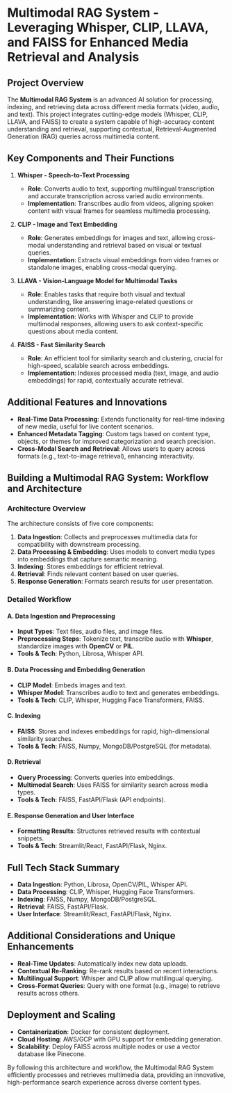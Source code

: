 # Multimodal RAG System - Leveraging Whisper, CLIP, LLAVA, and FAISS for Enhanced Media Retrieval and Analysis

## Project Overview
The **Multimodal RAG System** is an advanced AI solution for processing, indexing, and retrieving data across different media formats (video, audio, and text). This project integrates cutting-edge models (Whisper, CLIP, LLAVA, and FAISS) to create a system capable of high-accuracy content understanding and retrieval, supporting contextual, Retrieval-Augmented Generation (RAG) queries across multimedia content.

## Key Components and Their Functions

1. **Whisper - Speech-to-Text Processing**
   - **Role**: Converts audio to text, supporting multilingual transcription and accurate transcription across varied audio environments.
   - **Implementation**: Transcribes audio from videos, aligning spoken content with visual frames for seamless multimedia processing.
  
2. **CLIP - Image and Text Embedding**
   - **Role**: Generates embeddings for images and text, allowing cross-modal understanding and retrieval based on visual or textual queries.
   - **Implementation**: Extracts visual embeddings from video frames or standalone images, enabling cross-modal querying.

3. **LLAVA - Vision-Language Model for Multimodal Tasks**
   - **Role**: Enables tasks that require both visual and textual understanding, like answering image-related questions or summarizing content.
   - **Implementation**: Works with Whisper and CLIP to provide multimodal responses, allowing users to ask context-specific questions about media content.

4. **FAISS - Fast Similarity Search**
   - **Role**: An efficient tool for similarity search and clustering, crucial for high-speed, scalable search across embeddings.
   - **Implementation**: Indexes processed media (text, image, and audio embeddings) for rapid, contextually accurate retrieval.

## Additional Features and Innovations

- **Real-Time Data Processing**: Extends functionality for real-time indexing of new media, useful for live content scenarios.
- **Enhanced Metadata Tagging**: Custom tags based on content type, objects, or themes for improved categorization and search precision.
- **Cross-Modal Search and Retrieval**: Allows users to query across formats (e.g., text-to-image retrieval), enhancing interactivity.
  
## Building a Multimodal RAG System: Workflow and Architecture

### Architecture Overview
The architecture consists of five core components:
1. **Data Ingestion**: Collects and preprocesses multimedia data for compatibility with downstream processing.
2. **Data Processing & Embedding**: Uses models to convert media types into embeddings that capture semantic meaning.
3. **Indexing**: Stores embeddings for efficient retrieval.
4. **Retrieval**: Finds relevant content based on user queries.
5. **Response Generation**: Formats search results for user presentation.

### Detailed Workflow

#### A. Data Ingestion and Preprocessing
- **Input Types**: Text files, audio files, and image files.
- **Preprocessing Steps**: Tokenize text, transcribe audio with **Whisper**, standardize images with **OpenCV** or **PIL**.
- **Tools & Tech**: Python, Librosa, Whisper API.

#### B. Data Processing and Embedding Generation
- **CLIP Model**: Embeds images and text.
- **Whisper Model**: Transcribes audio to text and generates embeddings.
- **Tools & Tech**: CLIP, Whisper, Hugging Face Transformers, FAISS.

#### C. Indexing
- **FAISS**: Stores and indexes embeddings for rapid, high-dimensional similarity searches.
- **Tools & Tech**: FAISS, Numpy, MongoDB/PostgreSQL (for metadata).

#### D. Retrieval
- **Query Processing**: Converts queries into embeddings.
- **Multimodal Search**: Uses FAISS for similarity search across media types.
- **Tools & Tech**: FAISS, FastAPI/Flask (API endpoints).

#### E. Response Generation and User Interface
- **Formatting Results**: Structures retrieved results with contextual snippets.
- **Tools & Tech**: Streamlit/React, FastAPI/Flask, Nginx.

## Full Tech Stack Summary
- **Data Ingestion**: Python, Librosa, OpenCV/PIL, Whisper API.
- **Data Processing**: CLIP, Whisper, Hugging Face Transformers.
- **Indexing**: FAISS, Numpy, MongoDB/PostgreSQL.
- **Retrieval**: FAISS, FastAPI/Flask.
- **User Interface**: Streamlit/React, FastAPI/Flask, Nginx.

## Additional Considerations and Unique Enhancements

- **Real-Time Updates**: Automatically index new data uploads.
- **Contextual Re-Ranking**: Re-rank results based on recent interactions.
- **Multilingual Support**: Whisper and CLIP allow multilingual querying.
- **Cross-Format Queries**: Query with one format (e.g., image) to retrieve results across others.
  
## Deployment and Scaling
- **Containerization**: Docker for consistent deployment.
- **Cloud Hosting**: AWS/GCP with GPU support for embedding generation.
- **Scalability**: Deploy FAISS across multiple nodes or use a vector database like Pinecone.

By following this architecture and workflow, the Multimodal RAG System efficiently processes and retrieves multimedia data, providing an innovative, high-performance search experience across diverse content types.
